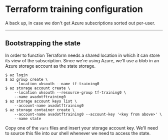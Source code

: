 # Terraform training configuration

A back up, in case we don't get Azure subscriptions sorted out per-user.

---

## Bootstrapping the state

In order to function Terraform needs a shared location in which it can store its
view of the subscription. Since we're using Azure, we'll use a blob in an Azure
storage account as the state storage.

```
$ az login
$ az group create \
    --location uksouth --name tf-training0
$ az storage account create \
    --location uksouth --resource-group tf-training0 \
    --name avadotftraining0
$ az storage account keys list \
    --account-name avadotftraining0
$ az storage container create \
    --account-name avadotftraining0 --account-key '<key from above>' \
    --name state
```

Copy one of the `vars` files and insert your storage account key. We'll need to
source this file into our shell whenever we need to access the state.
